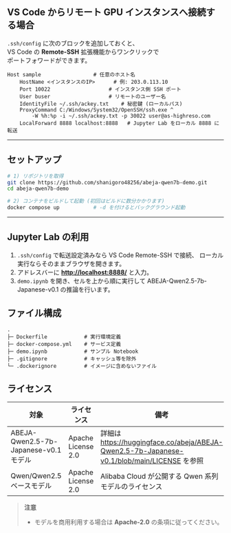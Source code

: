 ## VS Code からリモート GPU インスタンスへ接続する場合

`.ssh/config` に次のブロックを追加しておくと、  
VS Code の **Remote-SSH** 拡張機能からワンクリックで  
ポートフォワードができます。

```sshconfig
Host sample                 # 任意のホスト名
    HostName <インスタンスのIP>      # 例: 203.0.113.10
    Port 10022                   # インスタンス側 SSH ポート
    User buser                   # リモートのユーザー名
    IdentityFile ~/.ssh/ackey.txt    # 秘密鍵 (ローカルパス)
    ProxyCommand C:/Windows/System32/OpenSSH/ssh.exe ^
        -W %h:%p -i ~/.ssh/ackey.txt -p 30022 user@as-highreso.com
    LocalForward 8888 localhost:8888   # Jupyter Lab をローカル 8888 に転送
````
---

## セットアップ

```bash
# 1) リポジトリを取得
git clone https://github.com/shanigoro48256/abeja-qwen7b-demo.git
cd abeja-qwen7b-demo

# 2) コンテナをビルドして起動 (初回はビルドに数分かかります)
docker compose up           # -d を付けるとバックグラウンド起動
```

---

## Jupyter Lab の利用

1. `.ssh/config` で転送設定済みなら VS Code Remote-SSH で接続、
   ローカル実行ならそのままブラウザを開きます。
2. アドレスバーに **[http://localhost:8888/](http://localhost:8888/)** と入力。
3. `demo.ipynb` を開き、セルを上から順に実行して
  ABEJA-Qwen2.5-7b-Japanese-v0.1 の推論を行います。

## ファイル構成

```text
.
├─ Dockerfile            # 実行環境定義
├─ docker-compose.yml    # サービス定義
├─ demo.ipynb            # サンプル Notebook
├─ .gitignore            # キャッシュ等を除外
└─ .dockerignore         # イメージに含めないファイル
```

## ライセンス

| 対象 | ライセンス | 備考 |
|------|-----------|------|
| ABEJA-Qwen2.5-7b-Japanese-v0.1 モデル | Apache License 2.0 | 詳細は <https://huggingface.co/abeja/ABEJA-Qwen2.5-7b-Japanese-v0.1/blob/main/LICENSE> を参照 |
| Qwen/Qwen2.5 ベースモデル | Apache License 2.0 | Alibaba Cloud が公開する Qwen 系列モデルのライセンス |

> **注意**  
> - モデルを商用利用する場合は **Apache-2.0** の条項に従ってください。  


